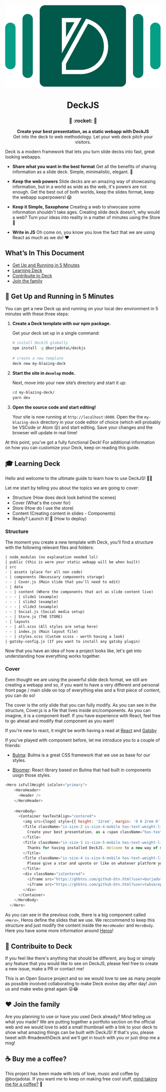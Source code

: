 <p align="center">
  <a href="https://deckjs.netlify.com">
    <img alt="Gatsby" src="./src/assets/logo.png" />
  </a>
</p>

<h1 align="center">
  DeckJS
</h1>

<h3 align="center">
  🐇 :rocket: 🍿
</h3>
<p align="center">
  <strong>Create your best presentation, as a static webapp with DeckJS</strong><br>
  Get into the deck to web methodology. Let your web deck pitch your visitors.
</p>

Deck is a modern framework that lets you turn slide decks into fast, great looking webapps.

-   **Share what you want in the best format** 
    Get all the benefits of sharing information as a slide deck. Simple, minimalistic, elegant. 🎩

-   **Keep the web powers** 
    Slide decks are an amazing way of showcasing information, but in a world as wide as the web, 
    it's powers are not enough. Get the best out of both worlds, keep the slides format, keep the 
    webapp superpowers! 😱
    
-   **Keep it Simple, Saxophone**
    Creating a web to shwocase some information shouldn't take ages. Creating  slide deck doesn't, 
    why would a web? Turn your ideas into reality in a matter of minutes using the Store 🐇
    
-   **Write in JS**
    Oh come on, you know you love the fact that we are using React as much as we do! ❤️
    
## What’s In This Document

-   [Get Up and Running in 5 Minutes](#-get-up-and-running-in-5-minutes)
-   [Learning Deck](#-learning-deck)
-   [Contribuite to Deck](#-contribuite-to-deck)
-   [Join the family](#-join-the-family)

## 🚀 Get Up and Running in 5 Minutes

You can get a new Deck up and running on your local dev environment in 5 minutes with these three steps:

1.  **Create a Deck template with our npm package.**

    Get your deck set up in a single command:

    ```sh
    # install DeckJS globally
    npm install -g @borjadotai/deckjs
    
    # create a new template
    deck new my-blazing-deck
    ```

2.  **Start the site in `develop` mode.**

    Next, move into your new site’s directory and start it up:

    ```sh
    cd my-blazing-deck/
    yarn dev
    ```

3.  **Open the source code and start editing!**

    Your site is now running at `http://localhost:8000`. Open the the `my-blazing-deck` directory in your code editor of choice (which will probably be VSCode or Atom 😜) and start editing. Save your changes and the browser will update in real time!

At this point, you’ve got a fully functional Deck! For additional information on how you can customize your Deck, keep on reading this guide.

## 🎓 Learning Deck

Hello and welcome to the ultimate guide to learn how to use DeckJS! 🍿🥤

Let me start by telling you about the topics we are going to cover:

- Structure (How does deck look behind the scenes)
- Cover (What's the cover for)
- Store (How do I use the store)
- Content (Creating content in slides - Components)
- Ready? Launch it! 🚀 (How to deploy)

### Structure 
The moment you create a new template with Deck, you'll find a structure with the following relevant files and folders:
```
| node_modules (no explanation needed lol)
| public (this is were your static webapp will be when built)
| src
- | assets (place for all non code)
- | components (Necessary components storage)
- - | Cover.js (Main slide that you'll need to edit)
- | data
- - | content (Where the components that act as slide content live)
- - - | slide1 (example)
- - - | slide2 (example)
- - - | slide3 (example)
- - | Social.js (Social media setup)
- - | Store.js (THE STORE)
- | layouts
- - | all.scss (All styles are setup here)
- - | index.js (Main layout file)
- - | styles.scss (Custom scsss - worth having a look)
| gatsby-config.js (If you want to install any gatsby plugin)
```
Now that you have an idea of how a project looks like, let's get into understanding how everything works together.

### Cover
Even thought we are using the powerful slide deck format, we still are creating a webapp and so, if you want to have a very different and personal front page / main slide on top of everything else and a first piece of content, you can do so! 

The cover is the only slide that you can fully modify. As you can see in the structure, Cover.js is a file that lives inside src/components. As you can imagine, it is a component itself. If you have experience with React, feel free to go ahead and modify that component as you want! 

If you're new to react, it might be worth having a read at <a href="https://reactjs.org/">React</a> and <a href="https://www.gatsbyjs.org/">Gatsby</a>

If you've played with component before, let me introduce you to a couple of friends:

- <a href="">Bulma</a>: Bulma is a great CSS framework that we use as base for our styles. 

- <a href="">Bloomer</a>: React library based on Bulma that had built in components usign those styles.

```js
<Hero isFullHeight isColor="primary">
    <HeroHeader>
      <Header />
    </HeroHeader>

    <HeroBody>
      <Container hasTextAlign="centered">
        <img src={logo} style={{ height: '12rem', margin: '0 0 2rem 0' }} />
        <Title className="is-size-2 is-size-4-mobile has-text-weight-light">
          Create your best presentation, as a <span className="has-text-weight-normal">static webapp</span> with <span className="has-text-weight-normal">DeckJS</span>.
        </Title>
        <Title className="is-size-3 is-size-5-mobile has-text-weight-light">
          Thanks for having installed DeckJS. Welcome to a new way of making webs.
        </Title>
        <Title className="is-size-4 is-size-6-mobile has-text-weight-light">
          Please give a star and upvote or like on whatever platform you found us! 🙏❤️
        </Title>
        <div className="isCentered">
          <iframe src="https://ghbtns.com/github-btn.html?user=borjadotai&repo=deckjs&type=star&count=true&size=large" frameborder="0" scrolling="0" width="160px" height="30px"></iframe>
          <iframe src="https://ghbtns.com/github-btn.html?user=twbs&repo=bootstrap&type=fork&size=large" frameborder="0" scrolling="0" width="158px" height="30px"></iframe>
        </div>
      </Container>
    </HeroBody>
  </Hero>
```

As you can see in the previous code, there is a big component called `<Hero>`, Heros define the slides that we use. We reccommend to keep this structure and just modify the content inside the `HeroHeader` and `HeroBody`. Here you have some more information around <a href="https://bloomer.js.org/#/documentation/layout/hero">Heros</a>!

## 🤝 Contribuite to Deck

If you feel like there's anything that should be different, any bug or simply any feature that you would like to see on DeckJS, please feel free to create a new issue, make a PR or contact me!

This is an Open Source project and so we would love to see as many people as possible involved collaborating to make Deck evolve day after day! Join us and make webs great again 😜😂

## ❤️ Join the family

Are you planning to use or have you used Deck already? 
Mind telling us what you made? We are putting together a portfolio section on the official web and we would love to add a small thumbnail with a link to your deck to show what amazing things can be built with DeckJS!
If that's you, please tweet with #madewithDeck and we'll get in touch with you or just drop me a msg!

## ☕️ Buy me a coffee?

This project has been made with lots of love, music and coffee by @borjadotai. If you want me to keep on making free cool stuff, <a href="https://monzo.me/borjaleiva">mind taking me for a coffee?</a> 👻 
